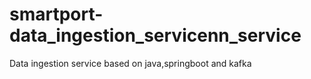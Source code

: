 # smartport-data_ingestion_servicenn_service
Data ingestion service based on java,springboot and kafka
